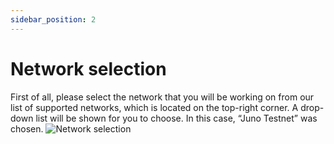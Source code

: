```yaml
---
sidebar_position: 2
---
```


# Network selection

First of all, please select the network that you will be working on from our list of supported networks, which is located on the top-right corner. A drop-down list will be shown for you to choose. In this case, “Juno Testnet” was chosen.
![Network selection](/img/aurasafe/network_selection_1.png)
